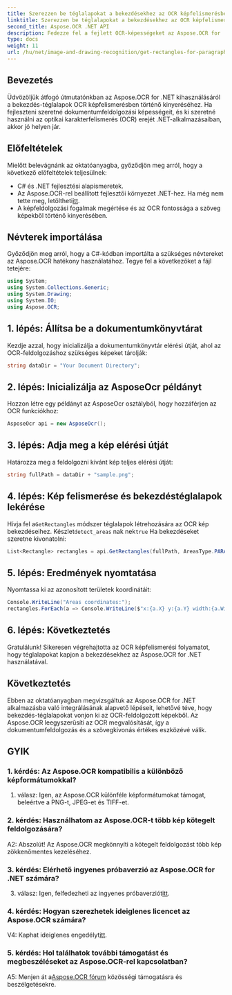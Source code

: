 ```yaml
---
title: Szerezzen be téglalapokat a bekezdésekhez az OCR képfelismerésben
linktitle: Szerezzen be téglalapokat a bekezdésekhez az OCR képfelismerésben
second_title: Aspose.OCR .NET API
description: Fedezze fel a fejlett OCR-képességeket az Aspose.OCR for .NET segítségével. Könnyedén kivonhatja a bekezdés téglalapjait.
type: docs
weight: 11
url: /hu/net/image-and-drawing-recognition/get-rectangles-for-paragraphs/
---
```

## Bevezetés

Üdvözöljük átfogó útmutatónkban az Aspose.OCR for .NET kihasználásáról a bekezdés-téglalapok OCR képfelismerésben történő kinyeréséhez. Ha fejleszteni szeretné dokumentumfeldolgozási képességeit, és ki szeretné használni az optikai karakterfelismerés (OCR) erejét .NET-alkalmazásaiban, akkor jó helyen jár.

## Előfeltételek

Mielőtt belevágnánk az oktatóanyagba, győződjön meg arról, hogy a következő előfeltételek teljesülnek:

- C# és .NET fejlesztési alapismeretek.
-  Az Aspose.OCR-rel beállított fejlesztői környezet .NET-hez. Ha még nem tette meg, letöltheti[itt](https://releases.aspose.com/ocr/net/).
- A képfeldolgozási fogalmak megértése és az OCR fontossága a szöveg képekből történő kinyerésében.

## Névterek importálása

Győződjön meg arról, hogy a C#-kódban importálta a szükséges névtereket az Aspose.OCR hatékony használatához. Tegye fel a következőket a fájl tetejére:

```csharp
using System;
using System.Collections.Generic;
using System.Drawing;
using System.IO;
using Aspose.OCR;
```

## 1. lépés: Állítsa be a dokumentumkönyvtárat

Kezdje azzal, hogy inicializálja a dokumentumkönyvtár elérési útját, ahol az OCR-feldolgozáshoz szükséges képeket tárolják:

```csharp
string dataDir = "Your Document Directory";
```

## 2. lépés: Inicializálja az AsposeOcr példányt

Hozzon létre egy példányt az AsposeOcr osztályból, hogy hozzáférjen az OCR funkciókhoz:

```csharp
AsposeOcr api = new AsposeOcr();
```

## 3. lépés: Adja meg a kép elérési útját

Határozza meg a feldolgozni kívánt kép teljes elérési útját:

```csharp
string fullPath = dataDir + "sample.png";
```

## 4. lépés: Kép felismerése és bekezdéstéglalapok lekérése

 Hívja fel a`GetRectangles` módszer téglalapok létrehozására az OCR kép bekezdéseihez. Készlet`detect_areas` nak nek`true` Ha bekezdéseket szeretne kivonatolni:

```csharp
List<Rectangle> rectangles = api.GetRectangles(fullPath, AreasType.PARAGRAPHS, true);
```

## 5. lépés: Eredmények nyomtatása

Nyomtassa ki az azonosított területek koordinátáit:

```csharp
Console.WriteLine("Areas coordinates:");
rectangles.ForEach(a => Console.WriteLine($"x:{a.X} y:{a.Y} width:{a.Width} height:{a.Height}"));
```

## 6. lépés: Következtetés

Gratulálunk! Sikeresen végrehajtotta az OCR képfelismerési folyamatot, hogy téglalapokat kapjon a bekezdésekhez az Aspose.OCR for .NET használatával.

## Következtetés

Ebben az oktatóanyagban megvizsgáltuk az Aspose.OCR for .NET alkalmazásba való integrálásának alapvető lépéseit, lehetővé téve, hogy bekezdés-téglalapokat vonjon ki az OCR-feldolgozott képekből. Az Aspose.OCR leegyszerűsíti az OCR megvalósítását, így a dokumentumfeldolgozás és a szövegkivonás értékes eszközévé válik.

## GYIK

### 1. kérdés: Az Aspose.OCR kompatibilis a különböző képformátumokkal?

1. válasz: Igen, az Aspose.OCR különféle képformátumokat támogat, beleértve a PNG-t, JPEG-et és TIFF-et.

### 2. kérdés: Használhatom az Aspose.OCR-t több kép kötegelt feldolgozására?

A2: Abszolút! Az Aspose.OCR megkönnyíti a kötegelt feldolgozást több kép zökkenőmentes kezeléséhez.

### 3. kérdés: Elérhető ingyenes próbaverzió az Aspose.OCR for .NET számára?

 3. válasz: Igen, felfedezheti az ingyenes próbaverziót[itt](https://releases.aspose.com/).

### 4. kérdés: Hogyan szerezhetek ideiglenes licencet az Aspose.OCR számára?

 V4: Kaphat ideiglenes engedélyt[itt](https://purchase.aspose.com/temporary-license/).

### 5. kérdés: Hol találhatok további támogatást és megbeszéléseket az Aspose.OCR-rel kapcsolatban?

 A5: Menjen át a[Aspose.OCR fórum](https://forum.aspose.com/c/ocr/16) közösségi támogatásra és beszélgetésekre.